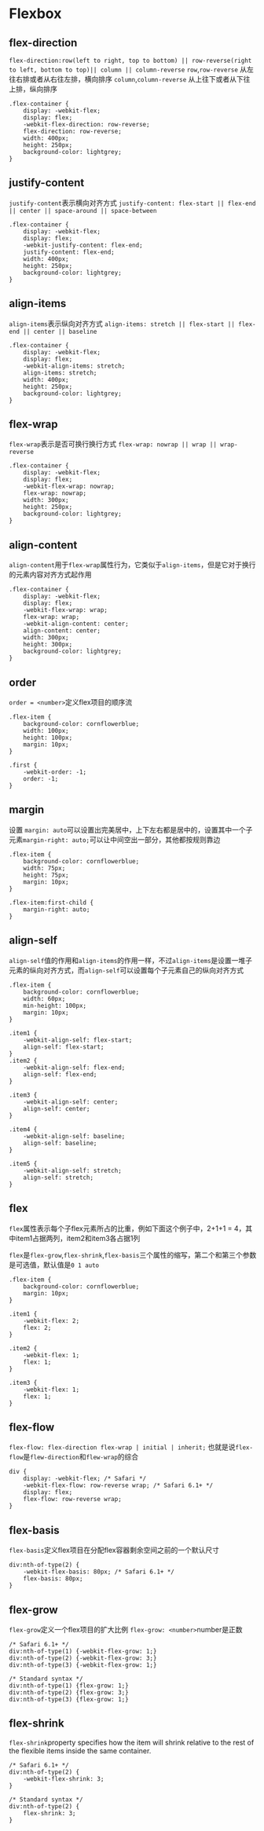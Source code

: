 # Flexbox

## flex-direction
`flex-direction:row(left to right, top to bottom) || row-reverse(right to left, bottom to top)|| column || column-reverse`
`row`,`row-reverse` 从左往右排或者从右往左排，横向排序
`column`,`column-reverse` 从上往下或者从下往上排，纵向排序
```
.flex-container {
    display: -webkit-flex;
    display: flex;
    -webkit-flex-direction: row-reverse;
    flex-direction: row-reverse;
    width: 400px;
    height: 250px;
    background-color: lightgrey;
}
```

## justify-content
`justify-content`表示横向对齐方式
`justify-content: flex-start || flex-end || center || space-around || space-between`
```
.flex-container {
    display: -webkit-flex;
    display: flex;
    -webkit-justify-content: flex-end;
    justify-content: flex-end;
    width: 400px;
    height: 250px;
    background-color: lightgrey;
}
```
## align-items
`align-items`表示纵向对齐方式
`align-items: stretch || flex-start || flex-end || center || baseline`
```
.flex-container {
    display: -webkit-flex;
    display: flex;
    -webkit-align-items: stretch;
    align-items: stretch;
    width: 400px;
    height: 250px;
    background-color: lightgrey;
}
```

## flex-wrap
`flex-wrap`表示是否可换行换行方式
`flex-wrap: nowrap || wrap || wrap-reverse`
```
.flex-container {
    display: -webkit-flex;
    display: flex;
    -webkit-flex-wrap: nowrap;
    flex-wrap: nowrap;
    width: 300px;
    height: 250px;
    background-color: lightgrey;
}
```

## align-content
`align-content`用于`flex-wrap`属性行为，它类似于`align-items`，但是它对于换行的元素内容对齐方式起作用
```
.flex-container {
    display: -webkit-flex;
    display: flex;
    -webkit-flex-wrap: wrap;
    flex-wrap: wrap;
    -webkit-align-content: center;
    align-content: center;
    width: 300px;
    height: 300px;
    background-color: lightgrey;
}
```

## order
`order = <number>`定义flex项目的顺序流
```language
.flex-item {
    background-color: cornflowerblue;
    width: 100px;
    height: 100px;
    margin: 10px;
}

.first {
    -webkit-order: -1;
    order: -1;
}
```

## margin
设置 `margin: auto`可以设置出完美居中，上下左右都是居中的，设置其中一个子元素`margin-right: auto;`可以让中间空出一部分，其他都按规则靠边
```language
.flex-item {
    background-color: cornflowerblue;
    width: 75px;
    height: 75px;
    margin: 10px;
}

.flex-item:first-child {
    margin-right: auto;
}
```

## align-self
`align-self`值的作用和`align-items`的作用一样，不过`align-items`是设置一堆子元素的纵向对齐方式，而`align-self`可以设置每个子元素自己的纵向对齐方式
```language
.flex-item {
    background-color: cornflowerblue;
    width: 60px;
    min-height: 100px;
    margin: 10px;
}

.item1 {
    -webkit-align-self: flex-start;
    align-self: flex-start;
}
.item2 {
    -webkit-align-self: flex-end;
    align-self: flex-end;
}

.item3 {
    -webkit-align-self: center;
    align-self: center;
}

.item4 {
    -webkit-align-self: baseline;
    align-self: baseline;
}

.item5 {
    -webkit-align-self: stretch;
    align-self: stretch;
}
```

## flex
`flex`属性表示每个子flex元素所占的比重，例如下面这个例子中，2+1+1 = 4，其中item1占据两列，item2和item3各占据1列

`flex`是`flex-grow`,`flex-shrink`,`flex-basis`三个属性的缩写，第二个和第三个参数是可选值，默认值是`0 1 auto`

```language
.flex-item {
    background-color: cornflowerblue;
    margin: 10px;
}

.item1 {
    -webkit-flex: 2;
    flex: 2;
}

.item2 {
    -webkit-flex: 1;
    flex: 1;
}

.item3 {
    -webkit-flex: 1;
    flex: 1;
}
```

## flex-flow
`flex-flow: flex-direction flex-wrap | initial | inherit;` 也就是说`flex-flow`是`flew-direction`和`flew-wrap`的综合
```language
div {
    display: -webkit-flex; /* Safari */
    -webkit-flex-flow: row-reverse wrap; /* Safari 6.1+ */
    display: flex;
    flex-flow: row-reverse wrap;
}
```

## flex-basis
`flex-basis`定义flex项目在分配flex容器剩余空间之前的一个默认尺寸
```language
div:nth-of-type(2) {
    -webkit-flex-basis: 80px; /* Safari 6.1+ */
    flex-basis: 80px;
}
```

## flex-grow
`flex-grow`定义一个flex项目的扩大比例
`flex-grow: <number>`number是正数
```language
/* Safari 6.1+ */
div:nth-of-type(1) {-webkit-flex-grow: 1;}
div:nth-of-type(2) {-webkit-flex-grow: 3;}
div:nth-of-type(3) {-webkit-flex-grow: 1;}

/* Standard syntax */
div:nth-of-type(1) {flex-grow: 1;}
div:nth-of-type(2) {flex-grow: 3;}
div:nth-of-type(3) {flex-grow: 1;}
```

## flex-shrink
`flex-shrink`property specifies how the item will shrink relative to the rest of the flexible items inside the same container.
```language
/* Safari 6.1+ */
div:nth-of-type(2) {
    -webkit-flex-shrink: 3; 
} 

/* Standard syntax */
div:nth-of-type(2) {
    flex-shrink: 3;
}
```